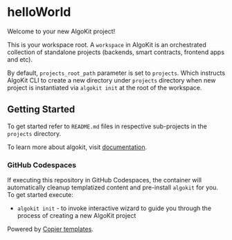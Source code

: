 # helloWorld

Welcome to your new AlgoKit project!

This is your workspace root. A `workspace` in AlgoKit is an orchestrated collection of standalone projects (backends, smart contracts, frontend apps and etc).

By default, `projects_root_path` parameter is set to `projects`. Which instructs AlgoKit CLI to create a new directory under `projects` directory when new project is instantiated via `algokit init` at the root of the workspace.

## Getting Started

To get started refer to `README.md` files in respective sub-projects in the `projects` directory.

To learn more about algokit, visit [documentation](https://github.com/algorandfoundation/algokit-cli/blob/main/docs/algokit.md).

### GitHub Codespaces

If executing this repository in GitHub Codespaces, the container will automatically cleanup templatized content and pre-install `algokit` for you. To get started execute:

- `algokit init` - to invoke interactive wizard to guide you through the process of creating a new AlgoKit project

Powered by [Copier templates](https://copier.readthedocs.io/en/stable/).
